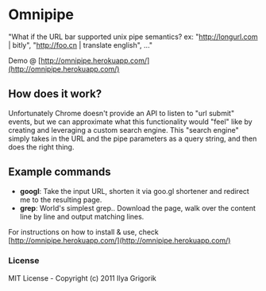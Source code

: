 # Omnipipe

"What if the URL bar supported unix pipe semantics? ex: "http://longurl.com | bitly", "http://foo.cn | translate english", ..."

Demo @ [http://omnipipe.herokuapp.com/](http://omnipipe.herokuapp.com/)

## How does it work?

Unfortunately Chrome doesn't provide an API to listen to "url submit" events, but we can approximate what this functionality would "feel" like by creating and leveraging a custom search engine. This "search engine" simply takes in the URL and the pipe parameters as a query string, and then does the right thing.

## Example commands

* **googl**: Take the input URL, shorten it via goo.gl shortener and redirect me to the resulting page.
* **grep**: World's simplest grep.. Download the page, walk over the content line by line and output matching lines.

For instructions on how to install & use, check [http://omnipipe.herokuapp.com/](http://omnipipe.herokuapp.com/)

### License

MIT License - Copyright (c) 2011 Ilya Grigorik